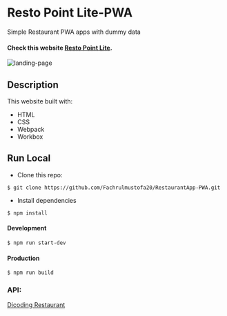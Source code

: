 # Resto Point Lite-PWA

Simple Restaurant PWA apps with dummy data

#### Check this website [Resto Point Lite](https://fachrul-covid19web.netlify.app/).

![landing-page](readme.png)

## Description
This website built with:
* HTML
* CSS
* Webpack
* Workbox


## Run Local
* Clone this repo:

`$ git clone https://github.com/Fachrulmustofa20/RestaurantApp-PWA.git`

* Install dependencies

`$ npm install`

#### Development
`$ npm run start-dev`

#### Production
`$ npm run build`

### API:
<a href="https://github.com/mathdroid/indonesia-covid-19-api">Dicoding Restaurant</a>
